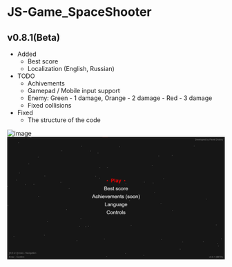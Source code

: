 # JS-Game_SpaceShooter

## v0.8.1(Beta)

- Added
  - Best score
  - Localization (English, Russian)
- TODO
  - Achivements
  - Gamepad / Mobile input support
  - Enemy: Green - 1 damage, Orange - 2 damage - Red - 3 damage 
  - Fixed collisions
- Fixed
  - The structure of the code

![image](https://user-images.githubusercontent.com/32716471/216147529-de12d43b-52c4-46d8-8358-b6f140ea2bcc.png)
<br/>
![image](https://github.com/paveldrobny/JS-Game_SpaceShooter/blob/master/Shooter1.jpg?raw=true)
